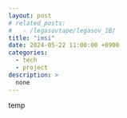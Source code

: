 ```yaml
---
layout: post
# related_posts:
#   - /legasovtape/legasov_1B/
title: "imsi"
date: 2024-05-22 11:00:00 +0900
categories: 
  - tech
  - project
description: >
  none
---
```


temp